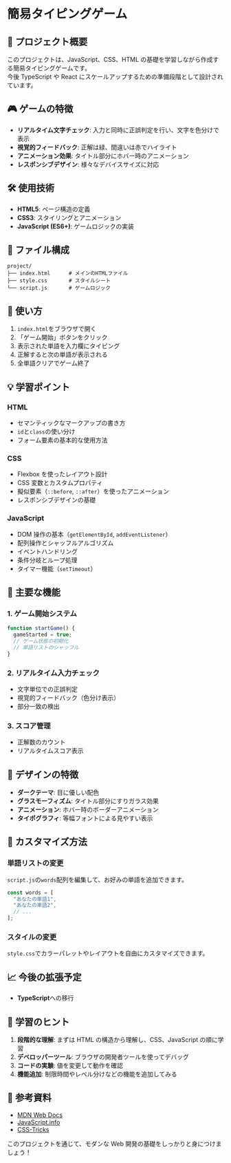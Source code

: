 # 簡易タイピングゲーム

## 📝 プロジェクト概要

このプロジェクトは、JavaScript、CSS、HTML の基礎を学習しながら作成する簡易タイピングゲームです。  
今後 TypeScript や React にスケールアップするための準備段階として設計されています。

## 🎮 ゲームの特徴

- **リアルタイム文字チェック**: 入力と同時に正誤判定を行い、文字を色分けで表示
- **視覚的フィードバック**: 正解は緑、間違いは赤でハイライト
- **アニメーション効果**: タイトル部分にホバー時のアニメーション
- **レスポンシブデザイン**: 様々なデバイスサイズに対応

## 🛠️ 使用技術

- **HTML5**: ページ構造の定義
- **CSS3**: スタイリングとアニメーション
- **JavaScript (ES6+)**: ゲームロジックの実装

## 📁 ファイル構成

```
project/
├── index.html      # メインのHTMLファイル
├── style.css       # スタイルシート
└── script.js       # ゲームロジック
```

## 🚀 使い方

1. `index.html`をブラウザで開く
2. 「ゲーム開始」ボタンをクリック
3. 表示された単語を入力欄にタイピング
4. 正解すると次の単語が表示される
5. 全単語クリアでゲーム終了

## 💡 学習ポイント

### HTML

- セマンティックなマークアップの書き方
- `id`と`class`の使い分け
- フォーム要素の基本的な使用方法

### CSS

- Flexbox を使ったレイアウト設計
- CSS 変数とカスタムプロパティ
- 擬似要素（`::before`, `::after`）を使ったアニメーション
- レスポンシブデザインの基礎

### JavaScript

- DOM 操作の基本（`getElementById`, `addEventListener`）
- 配列操作とシャッフルアルゴリズム
- イベントハンドリング
- 条件分岐とループ処理
- タイマー機能（`setTimeout`）

## 🎯 主要な機能

### 1. ゲーム開始システム

```javascript
function startGame() {
  gameStarted = true;
  // ゲーム状態の初期化
  // 単語リストのシャッフル
}
```

### 2. リアルタイム入力チェック

- 文字単位での正誤判定
- 視覚的フィードバック（色分け表示）
- 部分一致の検出

### 3. スコア管理

- 正解数のカウント
- リアルタイムスコア表示

## 🎨 デザインの特徴

- **ダークテーマ**: 目に優しい配色
- **グラスモーフィズム**: タイトル部分にすりガラス効果
- **アニメーション**: ホバー時のボーダーアニメーション
- **タイポグラフィ**: 等幅フォントによる見やすい表示

## 🔧 カスタマイズ方法

### 単語リストの変更

`script.js`の`words`配列を編集して、お好みの単語を追加できます。

```javascript
const words = [
  "あなたの単語1",
  "あなたの単語2",
  // ...
];
```

### スタイルの変更

`style.css`でカラーパレットやレイアウトを自由にカスタマイズできます。

## 📈 今後の拡張予定

- **TypeScript**への移行

## 🤝 学習のヒント

1. **段階的な理解**: まずは HTML の構造から理解し、CSS、JavaScript の順に学習
2. **デベロッパーツール**: ブラウザの開発者ツールを使ってデバッグ
3. **コードの実験**: 値を変更して動作を確認
4. **機能追加**: 制限時間やレベル分けなどの機能を追加してみる

## 📖 参考資料

- [MDN Web Docs](https://developer.mozilla.org/)
- [JavaScript.info](https://javascript.info/)
- [CSS-Tricks](https://css-tricks.com/)

このプロジェクトを通じて、モダンな Web 開発の基礎をしっかりと身につけましょう！
